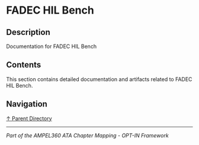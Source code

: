 # FADEC HIL Bench

## Description

Documentation for FADEC HIL Bench

## Contents

This section contains detailed documentation and artifacts related to FADEC HIL Bench.

## Navigation

[↑ Parent Directory](../README.md)

---

*Part of the AMPEL360 ATA Chapter Mapping - OPT-IN Framework*
